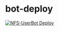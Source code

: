 # bot-deploy
[![NFS-UserBot Deploy](https://github.com/NFS86/bot-deploy/actions/workflows/config.yml/badge.svg)](https://github.com/NFS86/bot-deploy/actions/workflows/config.yml)
